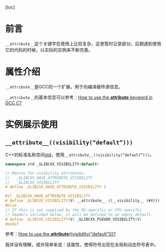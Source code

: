 [toc]
# 前言

`__attribute__`这个关键字在使用上比较复杂，这里暂时记录部分。后期遇到使用它的代码的时候，以实际的实例来不断完善。

# 属性介绍

`__attribute__`是GCC的一个扩展，用于向编译器传递信息。

`__attribute__`的基本信息可以参考：[How to use the __attribute__ keyword in GCC C?](https://stackoverflow.com/questions/4223367/how-to-use-the-attribute-keyword-in-gcc-c)



# 实例展示使用

## `__attribute__((visibility(“default”)))`

C++的标准名称空间[std](https://github.com/gcc-mirror/gcc/blob/fed7c1634e8e50600e20cb97dbfbd74ecbd5ba22/libstdc%2B%2B-v3/include/bits/allocator.h#L54)，使用`__attribute__((visibility(“default”)))`。

```c++
namespace std _GLIBCXX_VISIBILITY(default)

// Macros for visibility attributes.
//   _GLIBCXX_HAVE_ATTRIBUTE_VISIBILITY
//   _GLIBCXX_VISIBILITY
# define _GLIBCXX_HAVE_ATTRIBUTE_VISIBILITY 1

#if _GLIBCXX_HAVE_ATTRIBUTE_VISIBILITY
# define _GLIBCXX_VISIBILITY(V) __attribute__ ((__visibility__ (#V)))
#else
// If this is not supplied by the OS-specific or CPU-specific
// headers included below, it will be defined to an empty default.
# define _GLIBCXX_VISIBILITY(V) _GLIBCXX_PSEUDO_VISIBILITY(V)
#endif
```

参考：[How to use the __attribute__((visibility(“default”)))?](https://stackoverflow.com/questions/52719364/how-to-use-the-attribute-visibilitydefault)

我并没有理解，或许简单来说：该属性，使得符号出现在全局和动态符号表中。

